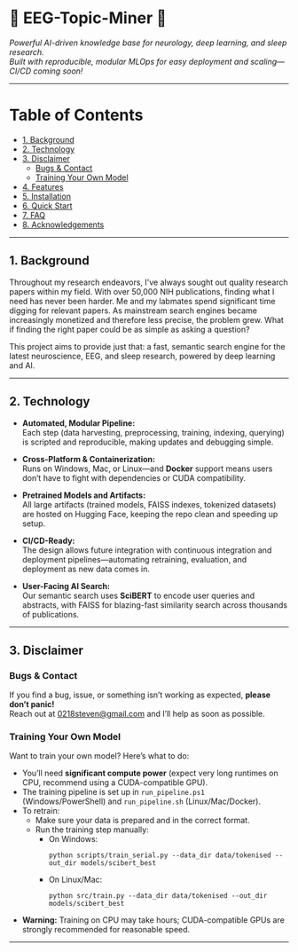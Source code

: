 # 🧠 EEG-Topic-Miner 🧠

*Powerful AI-driven knowledge base for neurology, deep learning, and sleep research.  
Built with reproducible, modular MLOps for easy deployment and scaling—CI/CD coming soon!*

---

# Table of Contents

- [1. Background](#1-background)
- [2. Technology](#2-technology)
- [3. Disclaimer](#3-disclaimer)
  - [Bugs & Contact](#bugs--contact)
  - [Training Your Own Model](#training-your-own-model)
- [4. Features](#4-features)
- [5. Installation](#5-installation)
- [6. Quick Start](#6-quick-start)
- [7. FAQ](#7-faq)
- [8. Acknowledgements](#8-acknowledgements)

---

## 1. Background

Throughout my research endeavors, I've always sought out quality research papers within my field. With over 50,000 NIH publications, finding what I need has never been harder. Me and my labmates spend significant time digging for relevant papers. As mainstream search engines became increasingly monetized and therefore less precise, the problem grew. What if finding the right paper could be as simple as asking a question?  

This project aims to provide just that: a fast, semantic search engine for the latest neuroscience, EEG, and sleep research, powered by deep learning and AI.

---

## 2. Technology

- **Automated, Modular Pipeline:**  
  Each step (data harvesting, preprocessing, training, indexing, querying) is scripted and reproducible, making updates and debugging simple.

- **Cross-Platform & Containerization:**  
  Runs on Windows, Mac, or Linux—and **Docker** support means users don’t have to fight with dependencies or CUDA compatibility.

- **Pretrained Models and Artifacts:**  
  All large artifacts (trained models, FAISS indexes, tokenized datasets) are hosted on Hugging Face, keeping the repo clean and speeding up setup.

- **CI/CD-Ready:**  
  The design allows future integration with continuous integration and deployment pipelines—automating retraining, evaluation, and deployment as new data comes in.

- **User-Facing AI Search:**  
  Our semantic search uses **SciBERT** to encode user queries and abstracts, with FAISS for blazing-fast similarity search across thousands of publications.

---

## 3. Disclaimer

### Bugs & Contact

If you find a bug, issue, or something isn’t working as expected, **please don’t panic!**  
Reach out at [0218steven@gmail.com](mailto:0218steven@gmail.com) and I’ll help as soon as possible.

### Training Your Own Model

Want to train your own model? Here’s what to do:

- You’ll need **significant compute power** (expect very long runtimes on CPU, recommend using a CUDA-compatible GPU).
- The training pipeline is set up in `run_pipeline.ps1` (Windows/PowerShell) and `run_pipeline.sh` (Linux/Mac/Docker).
- To retrain:  
  - Make sure your data is prepared and in the correct format.
  - Run the training step manually:  
    - On Windows:  
      ```
      python scripts/train_serial.py --data_dir data/tokenised --out_dir models/scibert_best
      ```
    - On Linux/Mac:  
      ```
      python src/train.py --data_dir data/tokenised --out_dir models/scibert_best
      ```
- **Warning:** Training on CPU may take hours; CUDA-compatible GPUs are strongly recommended for reasonable speed.

---
